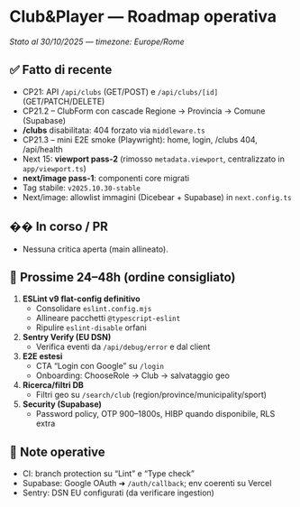 # Club&Player — Roadmap operativa
_Stato al 30/10/2025 — timezone: Europe/Rome_

## ✅ Fatto di recente
- CP21: API `/api/clubs` (GET/POST) e `/api/clubs/[id]` (GET/PATCH/DELETE)
- CP21.2 – ClubForm con cascade Regione → Provincia → Comune (Supabase)
- **/clubs** disabilitata: 404 forzato via `middleware.ts`
- CP21.3 – mini E2E smoke (Playwright): home, login, /clubs 404, /api/health
- Next 15: **viewport pass-2** (rimosso `metadata.viewport`, centralizzato in `app/viewport.ts`)
- **next/image pass-1**: componenti core migrati
- Tag stabile: `v2025.10.30-stable`
- Next/image: allowlist immagini (Dicebear + Supabase) in `next.config.ts`

## �� In corso / PR
- Nessuna critica aperta (main allineato).

## 🎯 Prossime 24–48h (ordine consigliato)
1) **ESLint v9 flat-config definitivo**
   - Consolidare `eslint.config.mjs`
   - Allineare pacchetti `@typescript-eslint`
   - Ripulire `eslint-disable` orfani
2) **Sentry Verify (EU DSN)**
   - Verifica eventi da `/api/debug/error` e dal client
3) **E2E estesi**
   - CTA “Login con Google” su `/login`
   - Onboarding: ChooseRole → Club → salvataggio geo
4) **Ricerca/filtri DB**
   - Filtri geo su `/search/club` (region/province/municipality/sport)
5) **Security (Supabase)**
   - Password policy, OTP 900–1800s, HIBP quando disponibile, RLS extra

## 📌 Note operative
- CI: branch protection su “Lint” e “Type check”
- Supabase: Google OAuth ➜ `/auth/callback`; env coerenti su Vercel
- Sentry: DSN EU configurati (da verificare ingestion)
